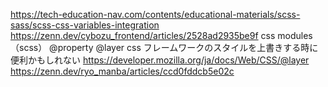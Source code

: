 https://tech-education-nav.com/contents/educational-materials/scss-sass/scss-css-variables-integration
https://zenn.dev/cybozu_frontend/articles/2528ad2935be9f
css modules （scss）
@property
@layer css フレームワークのスタイルを上書きする時に便利かもしれない
https://developer.mozilla.org/ja/docs/Web/CSS/@layer
https://zenn.dev/ryo_manba/articles/ccd0fddcb5e02c
